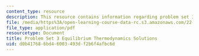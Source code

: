 ```yaml
---
content_type: resource
description: This resource contains information regarding problem set 3 solution.
file: /media/https%3A/open-learning-course-data-rc.s3.amazonaws.com/22-14-materials-in-nuclear-engineering-spring-2015/d0b417686bd46003493df2b6f4afbc6d_MIT22_14S15_Pset3Sol.pdf
file_type: application/pdf
resourcetype: Document
title: Problem Set 3 Equilibrium Thermodynamics Solutions
uid: d0b41768-6bd4-6003-493d-f2b6f4afbc6d
---
```

